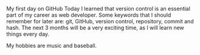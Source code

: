 My first day on GitHub Today I learned that version control is an essential part of my career as web developer. 
Some keywords that I should remember for later are: git, GitHub, version control, repository, 
commit and hash. The next 3 months will be a very exciting time, as I will learn new things every day.

My hobbies are music and baseball.
